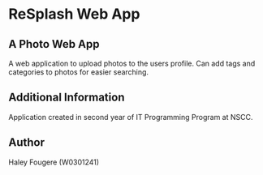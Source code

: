 # ReSplash Web App
## A Photo Web App
A web application to upload photos to the users profile. 
Can add tags and categories to photos for easier searching.

## Additional Information
Application created in second year of IT Programming Program at NSCC.

## Author
Haley Fougere (W0301241)
